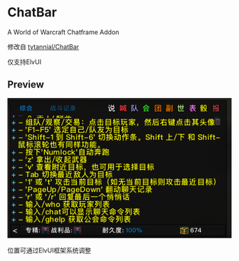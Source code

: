 # ChatBar

A World of Warcraft Chatframe Addon

修改自 [tytannial/ChatBar](https://github.com/tytannial/ChatBar)

仅支持ElvUI

## Preview

![Preview img](./preview.png)

位置可通过ElvUI框架系统调整

